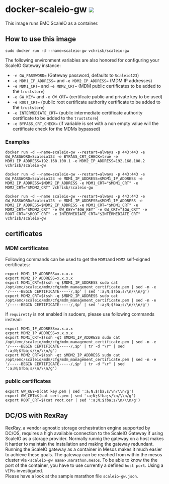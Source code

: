 # docker-scaleio-gw [![](https://imagelayers.io/badge/vchrisb/scaleio-gw:latest.svg)](https://imagelayers.io/?images=vchrisb/scaleio-gw:latest 'Get your own badge on imagelayers.io')

This image runs EMC ScaleIO as a container.

## How to use this image

```sudo docker run -d --name=scaleio-gw vchrisb/scaleio-gw```

The following environment variables are also honored for configuring your ScaleIO Gateway instance:
* `-e GW_PASSWORD=` (Gateway password, defaults to `Scaleio123`)
* `-e MDM1_IP_ADDRESS=` and `-e MDM2_IP_ADDRESS=` (MDM IP addresses)
* `-e MDM1_CRT=` and `-e MDM2_CRT=` (MDM public certificates to be added to the `truststore`)
* `-e GW_KEY=` and `-e GW_CRT=` (certifcate public and private key to be used)
* `-e ROOT_CRT=` (public root certificate authority certificate to be added to the `truststore`)
* `-e INTERMEDIATE_CRT=` (public intermediate certificate authority certificate to be added to the `truststore`)
* `-e BYPASS_CRT_CHECK=` (if variable is set with a non empty value will the certificate check for the MDMs bypassed)

### Examples

```docker run -d --name=scaleio-gw --restart=always -p 443:443 -e GW_PASSWORD=Scaleio123 -e BYPASS_CRT_CHECK=true -e MDM1_IP_ADDRESS=192.168.100.1 -e MDM2_IP_ADDRESS=192.168.100.2 vchrisb/scaleio-gw```

```docker run -d --name=scaleio-gw --restart=always -p 443:443 -e GW_PASSWORD=Scaleio123 -e MDM1_IP_ADDRESS=$MDM1_IP_ADDRESS -e MDM2_IP_ADDRESS=$MDM2_IP_ADDRESS -e MDM1_CRT="$MDM1_CRT" -e MDM2_CRT="$MDM2_CRT" vchrisb/scaleio-gw```

```docker run -d --name scaleio-gw --restart=always -p 443:443 -e GW_PASSWORD=Scaleio123 -e MDM1_IP_ADDRESS=$MDM1_IP_ADDRESS -e MDM2_IP_ADDRESS=$MDM2_IP_ADDRESS -e MDM1_CRT="$MDM1_CRT" -e MDM2_CRT="$MDM2_CRT" -e GW_KEY="$GW_KEY" -e GW_CRT="$GW_CRT" -e ROOT_CRT="$ROOT_CRT" -e INTERMEDIATE_CRT="$INTERMEDIATE_CRT" vchrisb/scaleio-gw```

## certificates

### MDM certificates

Following commands can be used to get the `MDM1`and `MDM2` self-signed certificates:
```
export MDM1_IP_ADDRESS=x.x.x.x
export MDM2_IP_ADDRESS=x.x.x.x
export MDM1_CRT=$(ssh -q $MDM1_IP_ADDRESS sudo cat /opt/emc/scaleio/mdm/cfg/mdm_management_certificate.pem | sed -n -e '/-----BEGIN CERTIFICATE-----/,$p' | sed ':a;N;$!ba;s/\n/\\n/g')
export MDM2_CRT=$(ssh -q $MDM2_IP_ADDRESS sudo cat /opt/emc/scaleio/mdm/cfg/mdm_management_certificate.pem | sed -n -e '/-----BEGIN CERTIFICATE-----/,$p' | sed ':a;N;$!ba;s/\n/\\n/g')
```

If `requiretty` is not enabled in sudoers, please use following commands instead:
```
export MDM1_IP_ADDRESS=x.x.x.x  
export MDM2_IP_ADDRESS=x.x.x.x  
export MDM1_CRT=$(ssh -qt $MDM1_IP_ADDRESS sudo cat /opt/emc/scaleio/mdm/cfg/mdm_management_certificate.pem | sed -n -e '/-----BEGIN CERTIFICATE-----/,$p' | tr -d "\r" | sed ':a;N;$!ba;s/\n/\\n/g')
export MDM2_CRT=$(ssh -qt $MDM2_IP_ADDRESS sudo cat /opt/emc/scaleio/mdm/cfg/mdm_management_certificate.pem | sed -n -e '/-----BEGIN CERTIFICATE-----/,$p' | tr -d "\r" | sed ':a;N;$!ba;s/\n/\\n/g')
```

### public certificates

```
export GW_KEY=$(cat key.pem | sed ':a;N;$!ba;s/\n/\\n/g')
export GW_CRT=$(cat cert.pem | sed ':a;N;$!ba;s/\n/\\n/g')
export ROOT_CRT=$(cat root.cer | sed ':a;N;$!ba;s/\n/\\n/g')
```

## DC/OS with RexRay

RexRay, a vendor agnostic storage orchestration engine supported by DC/OS, requires a high available connection to the ScaleIO Gateway if using ScaleIO as a storage provider. Normally runnig the gateway on a host makes it harder to maintain the installation and making the gateway redundant. Running the ScaleIO gateway as a container in Mesos makes it much easier to achieve these goals.
The gateway can be reached from within the mesos cluster via `<scaleio-gw name>.marathon.mesos`. To be able to know the the port of the container, you have to use currently a defined `host port`. Using a `VIP`is investigated.  
Please have a look at the sample marathon file `scaleio-gw.json`.



